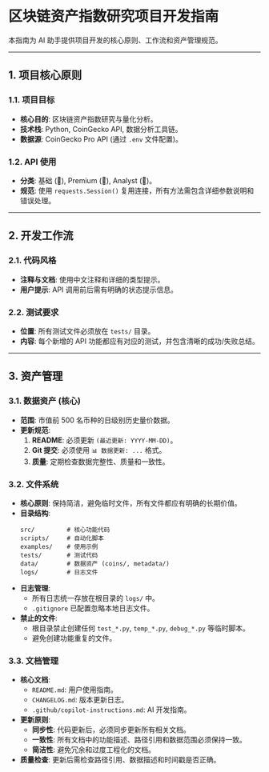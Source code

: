 <!-- Copilot 自动化开发指南 -->

# 区块链资产指数研究项目开发指南

本指南为 AI 助手提供项目开发的核心原则、工作流和资产管理规范。

---

## 1. 项目核心原则

### 1.1. 项目目标

- **核心目的**: 区块链资产指数研究与量化分析。
- **技术栈**: Python, CoinGecko API, 数据分析工具链。
- **数据源**: CoinGecko Pro API (通过 `.env` 文件配置)。

### 1.2. API 使用

- **分类**: 基础 (🔹), Premium (💼), Analyst (👑)。
- **规范**: 使用 `requests.Session()` 复用连接，所有方法需包含详细参数说明和错误处理。

---

## 2. 开发工作流

### 2.1. 代码风格

- **注释与文档**: 使用中文注释和详细的类型提示。
- **用户提示**: API 调用前后需有明确的状态提示信息。

### 2.2. 测试要求

- **位置**: 所有测试文件必须放在 `tests/` 目录。
- **内容**: 每个新增的 API 功能都应有对应的测试，并包含清晰的成功/失败总结。

---

## 3. 资产管理

### 3.1. 数据资产 (核心)

- **范围**: 市值前 500 名币种的日级别历史量价数据。
- **更新规范**:
  1. **README**: 必须更新 `(最近更新: YYYY-MM-DD)`。
  2. **Git 提交**: 必须使用 `📊 数据更新: ...` 格式。
  3. **质量**: 定期检查数据完整性、质量和一致性。

### 3.2. 文件系统

- **核心原则**: 保持简洁，避免临时文件，所有文件都应有明确的长期价值。
- **目录结构**:
  ```
  src/         # 核心功能代码
  scripts/     # 自动化脚本
  examples/    # 使用示例
  tests/       # 测试代码
  data/        # 数据资产 (coins/, metadata/)
  logs/        # 日志文件
  ```
- **日志管理**:
  - 所有日志统一存放在根目录的 `logs/` 中。
  - `.gitignore` 已配置忽略本地日志文件。
- **禁止的文件**:
  - 根目录禁止创建任何 `test_*.py`, `temp_*.py`, `debug_*.py` 等临时脚本。
  - 避免创建功能重复的文件。

### 3.3. 文档管理

- **核心文档**:
  - `README.md`: 用户使用指南。
  - `CHANGELOG.md`: 版本更新日志。
  - `.github/copilot-instructions.md`: AI 开发指南。
- **更新原则**:
  - **同步性**: 代码更新后，必须同步更新所有相关文档。
  - **一致性**: 所有文档中的功能描述、路径引用和数据范围必须保持一致。
  - **简洁性**: 避免冗余和过度工程化的文档。
- **质量检查**: 更新后需检查路径引用、数据描述和时间戳是否正确。
